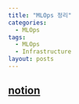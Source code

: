 ```yaml
---
title: "MLOps 정리"
categories:
  - MLOps
tags:
  - MLOps
  - Infrastructure
layout: posts
---
```


## [notion](https://www.notion.so/MLOps-3cacf84e0b8b4ebdbe8d1aa4b5cb777b)
